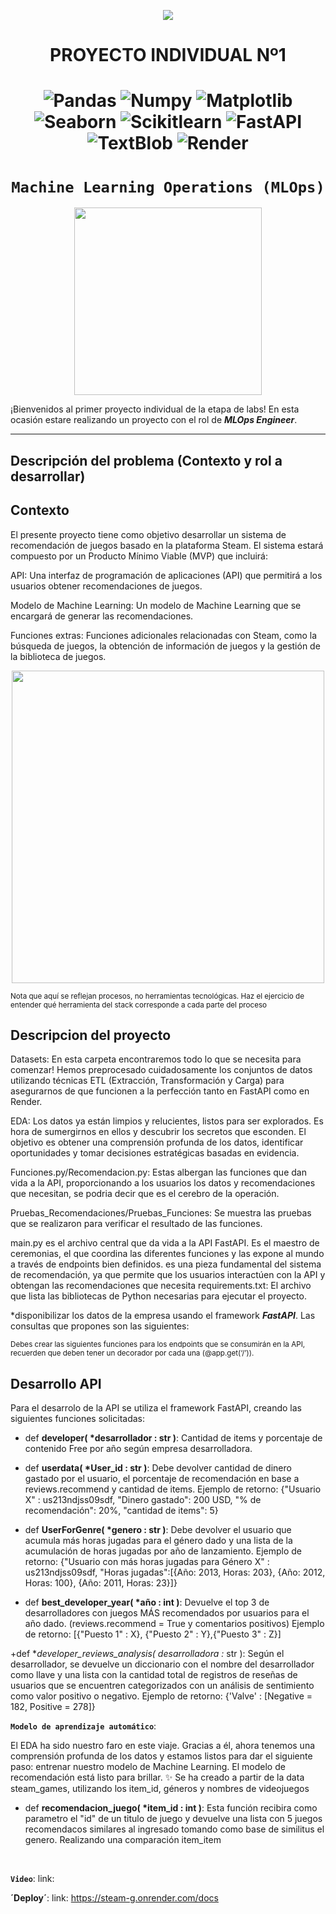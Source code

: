 <p align=center><img src=https://d31uz8lwfmyn8g.cloudfront.net/Assets/logo-henry-white-lg.png><p>

# <h1 align=center> **PROYECTO INDIVIDUAL Nº1** </h1>
# <h1 align=center> ![Pandas](https://img.shields.io/badge/-Pandas-333333?style=flat&logo=pandas) ![Numpy](https://img.shields.io/badge/-Numpy-333333?style=flat&logo=numpy) ![Matplotlib](https://img.shields.io/badge/-Matplotlib-333333?style=flat&logo=matplotlib) ![Seaborn](https://img.shields.io/badge/-Seaborn-333333?style=flat&logo=seaborn) ![Scikitlearn](https://img.shields.io/badge/-Scikitlearn-333333?style=flat&logo=scikitlearn) ![FastAPI](https://img.shields.io/badge/-FastAPI-333333?style=flat&logo=fastapi) ![TextBlob](https://img.shields.io/badge/-TextBlob-333333?style=flat&logo=textblob) ![Render](https://img.shields.io/badge/-Render-333333?style=flat&logo=render)

# <h1 align=center>**`Machine Learning Operations (MLOps)`**</h1>

<p align="center">
<img src="https://user-images.githubusercontent.com/67664604/217914153-1eb00e25-ac08-4dfa-aaf8-53c09038f082.png"  height=300>
</p>

¡Bienvenidos al primer proyecto individual de la etapa de labs! En esta ocasión estare realizando un proyecto con el rol de ***MLOps Engineer***.  

<hr>  

## **Descripción del problema (Contexto y rol a desarrollar)**

## Contexto

El presente proyecto tiene como objetivo desarrollar un sistema de recomendación de juegos basado en la plataforma Steam. El sistema estará compuesto por un Producto Mínimo Viable (MVP) que incluirá:

API: Una interfaz de programación de aplicaciones (API) que permitirá a los usuarios obtener recomendaciones de juegos.

Modelo de Machine Learning: Un modelo de Machine Learning que se encargará de generar las recomendaciones.

Funciones extras: Funciones adicionales relacionadas con Steam, como la búsqueda de juegos, la obtención de información de juegos y la gestión de la biblioteca de juegos.

<p align="center">
<img src="https://github.com/HX-PRomero/PI_ML_OPS/raw/main/src/DiagramaConceptualDelFlujoDeProcesos.png"  height=500>
</p>

<sub> Nota que aquí se reflejan procesos, no herramientas tecnológicas. Haz el ejercicio de entender qué herramienta del stack corresponde a cada parte del proceso<sub/>

## **Descripcion del proyecto**

Datasets: En esta carpeta encontraremos todo lo que se necesita para comenzar! Hemos preprocesado cuidadosamente los conjuntos de datos utilizando técnicas ETL (Extracción, Transformación y Carga) para asegurarnos de que funcionen a la perfección tanto en FastAPI como en Render.

EDA: Los datos ya están limpios y relucientes, listos para ser explorados. Es hora de sumergirnos en ellos y descubrir los secretos que esconden.
El objetivo es obtener una comprensión profunda de los datos, identificar oportunidades y tomar decisiones estratégicas basadas en evidencia.

Funciones.py/Recomendacion.py: Estas albergan las funciones que dan vida a la API, proporcionando a los usuarios los datos y recomendaciones que necesitan, se podria decir que es el cerebro de la operación.

Pruebas_Recomendaciones/Pruebas_Funciones: Se muestra las pruebas que se realizaron para verificar el resultado de las funciones.

main.py es el archivo central que da vida a la API FastAPI. Es el maestro de ceremonias, el que coordina las diferentes funciones y las expone al mundo a través de endpoints bien definidos.
es una pieza fundamental del sistema de recomendación, ya que permite que los usuarios interactúen con la API y obtengan las recomendaciones que necesita
requirements.txt: El archivo que lista las bibliotecas de Python necesarias para ejecutar el proyecto.

*disponibilizar los datos de la empresa usando el framework ***FastAPI***. Las consultas que propones son las siguientes:

<sub> Debes crear las siguientes funciones para los endpoints que se consumirán en la API, recuerden que deben tener un decorador por cada una (@app.get(‘/’)).<sub/>

## **Desarrollo API**

Para el desarrolo de la API se utiliza el framework FastAPI, creando las siguientes funciones solicitadas:

+ def **developer( *desarrollador : str )**: Cantidad de items y porcentaje de contenido Free por año según empresa desarrolladora.

+ def **userdata( *User_id : str )**: Debe devolver cantidad de dinero gastado por el usuario, el porcentaje de recomendación en base a reviews.recommend y cantidad de items.
Ejemplo de retorno: {"Usuario X" : us213ndjss09sdf, "Dinero gastado": 200 USD, "% de recomendación": 20%, "cantidad de items": 5}

+ def **UserForGenre( *genero : str )**: Debe devolver el usuario que acumula más horas jugadas para el género dado y una lista de la acumulación de horas jugadas por año de lanzamiento.
Ejemplo de retorno: {"Usuario con más horas jugadas para Género X" : us213ndjss09sdf, "Horas jugadas":[{Año: 2013, Horas: 203}, {Año: 2012, Horas: 100}, {Año: 2011, Horas: 23}]}

+ def **best_developer_year( *año : int )**: Devuelve el top 3 de desarrolladores con juegos MÁS recomendados por usuarios para el año dado. (reviews.recommend = True y comentarios positivos)
Ejemplo de retorno: [{"Puesto 1" : X}, {"Puesto 2" : Y},{"Puesto 3" : Z}]

+def **developer_reviews_analysis( *desarrolladora :** str ): Según el desarrollador, se devuelve un diccionario con el nombre del desarrollador como llave y una lista con la cantidad total de registros de reseñas de usuarios que se encuentren categorizados con un análisis de sentimiento como valor positivo o negativo.
Ejemplo de retorno: {'Valve' : [Negative = 182, Positive = 278]}
<br/>


**`Modelo de aprendizaje automático`**: 

El EDA ha sido nuestro faro en este viaje.  Gracias a él, ahora tenemos una comprensión profunda de los datos y estamos listos para dar el siguiente paso: entrenar nuestro modelo de Machine Learning.
El modelo de recomendación está listo para brillar. ✨ Se ha creado a partir de la data steam_games, utilizando los item_id, géneros y nombres de videojuegos

+ def **recomendacion_juego( *item_id : int )**: Esta función recibira como parametro el "id" de un titulo de juego y devuelve una lista con 5 juegos recomendacos similares al ingresado tomando como base de similitus el genero. Realizando una comparación item_item

<br/>

**`Video`**:
link: 

**´Deploy´**:
link: https://steam-g.onrender.com/docs






